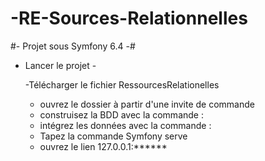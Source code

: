 # -RE-Sources-Relationnelles

#- Projet sous Symfony 6.4 -#


- Lancer le projet -

  -Télécharger le fichier RessourcesRelationelles
  - ouvrez le dossier à partir d'une invite de commande
  - construisez la BDD avec la commande :
  - intégrez les données avec la commande :
  - Tapez la commande Symfony serve
  - ouvrez le lien 127.0.0.1:******
